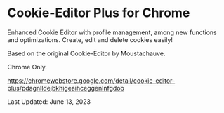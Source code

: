 # Cookie-Editor Plus for Chrome

Enhanced Cookie Editor with profile management, among new functions and optimizations. Create, edit and delete cookies easily!

Based on the original Cookie-Editor by Moustachauve. 

Chrome Only.

https://chromewebstore.google.com/detail/cookie-editor-plus/pdagnlldejbkhigeaihceggenlnfgdob

Last Updated: June 13, 2023